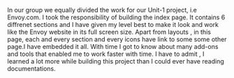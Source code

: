 In our group we equally divided the work for our Unit-1 project, i.e Envoy.com. I took the responsibility of building the index page. It contains 6 diffrenet sections and I have given my level best to make it look and work like the Envoy website in its full screen size. Apart from layouts , in this page, each and every section and every icons have link to some some other page.I have embedded it all. With time I got to know about many add-ons and tools that enabled me to work faster with time. I have to admit , I learned a lot more while building this project than I could ever have reading documentations.  
